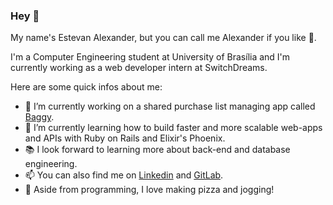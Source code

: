 
### Hey 👋

My name's Estevan Alexander, but you can call me Alexander if you like :slightly_smiling_face:. 

I'm a Computer Engineering student at University of Brasília and I'm currently working as a web developer intern at SwitchDreams.

Here are some quick infos about me:
- 🔭 I’m currently working on a shared purchase list managing app called [Baggy](https://github.com/Baggy-App/baggy-backend "Please click me :)").
- 🌱 I’m currently learning how to build faster and more scalable web-apps and APIs with Ruby on Rails and Elixir's Phoenix.
- :books: I look forward to learning more about back-end and database engineering.
- 📫 You can also find me on [Linkedin](https://www.linkedin.com/in/alexander-p30/) and [GitLab](https://gitlab.com/alexander-p30).
- :purple_heart: Aside from programming, I love making pizza and jogging! 
